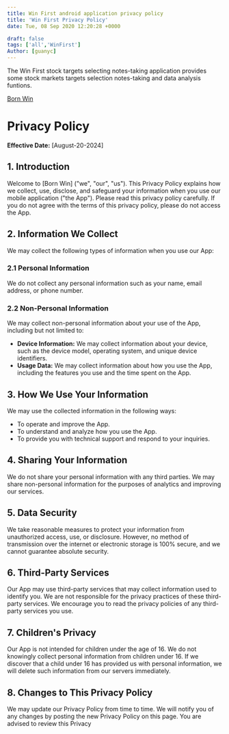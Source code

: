 ```yaml
---
title: Win First android application privacy policy
title: 'Win First Privacy Policy'
date: Tue, 08 Sep 2020 12:20:28 +0000

draft: false
tags: ['all','WinFirst']
Author: [guanyc]
---
```


The Win First stock targets selecting notes-taking application provides
some stock markets targets selection notes-taking and data analysis funtions.

[Born Win](https://play.google.com/store/apps/details?id=com.guanyc.stock.discipline)

# Privacy Policy

**Effective Date:** [August-20-2024]

## 1. Introduction

Welcome to [Born Win] ("we", "our", "us"). This Privacy Policy explains how we collect, use, disclose, and safeguard your information when you use our mobile application ("the App"). Please read this privacy policy carefully. If you do not agree with the terms of this privacy policy, please do not access the App.

## 2. Information We Collect

We may collect the following types of information when you use our App:

### 2.1 Personal Information
We do not collect any personal information such as your name, email address, or phone number.

### 2.2 Non-Personal Information
We may collect non-personal information about your use of the App, including but not limited to:
- **Device Information:** We may collect information about your device, such as the device model, operating system, and unique device identifiers.
- **Usage Data:** We may collect information about how you use the App, including the features you use and the time spent on the App.

## 3. How We Use Your Information

We may use the collected information in the following ways:
- To operate and improve the App.
- To understand and analyze how you use the App.
- To provide you with technical support and respond to your inquiries.

## 4. Sharing Your Information

We do not share your personal information with any third parties. We may share non-personal information for the purposes of analytics and improving our services.

## 5. Data Security

We take reasonable measures to protect your information from unauthorized access, use, or disclosure. However, no method of transmission over the internet or electronic storage is 100% secure, and we cannot guarantee absolute security.

## 6. Third-Party Services

Our App may use third-party services that may collect information used to identify you. We are not responsible for the privacy practices of these third-party services. We encourage you to read the privacy policies of any third-party services you use.

## 7. Children's Privacy

Our App is not intended for children under the age of 16. We do not knowingly collect personal information from children under 16. If we discover that a child under 16 has provided us with personal information, we will delete such information from our servers immediately.

## 8. Changes to This Privacy Policy

We may update our Privacy Policy from time to time. We will notify you of any changes by posting the new Privacy Policy on this page. You are advised to review this Privacy
